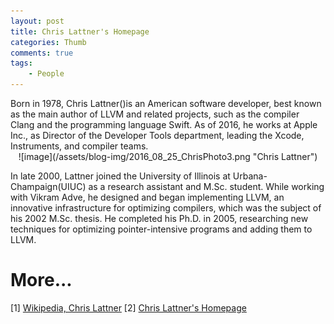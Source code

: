 ```yaml
---
layout: post
title: Chris Lattner's Homepage
categories: Thumb
comments: true
tags:
    - People
---
```



<div class="message">
Born in 1978, Chris Lattner()is an American software developer, best known as the main author of LLVM and related projects, such as the compiler Clang and the programming language Swift. As of 2016, he works at Apple Inc., as Director of the Developer Tools department, leading the Xcode, Instruments, and compiler teams.

</div>
<!-- more -->

<div align=center>
![image](/assets/blog-img/2016_08_25_ChrisPhoto3.png "Chris Lattner")
</div>

In late 2000, Lattner joined the University of Illinois at Urbana-Champaign(UIUC) as a research assistant and M.Sc. student. While working with Vikram Adve, he designed and began implementing LLVM, an innovative infrastructure for optimizing compilers, which was the subject of his 2002 M.Sc. thesis. He completed his Ph.D. in 2005, researching new techniques for optimizing pointer-intensive programs and adding them to LLVM.

More...
==========

[1] [Wikipedia, Chris Lattner](https://en.wikipedia.org/wiki/Chris_Lattner)
[2] [Chris Lattner's Homepage](http://nondot.org/sabre/)


